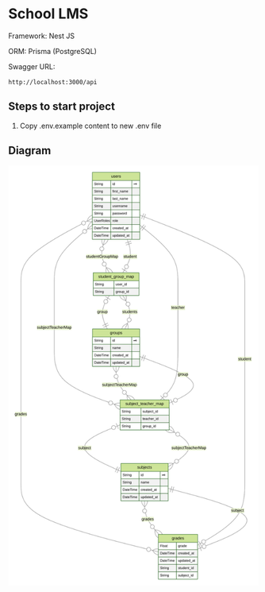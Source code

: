 # School LMS

Framework: Nest JS

ORM: Prisma (PostgreSQL)

Swagger URL:

```
http://localhost:3000/api
```

## Steps to start project

1. Copy .env.example content to new .env file

## Diagram

![UML](./prisma/erd.svg)
